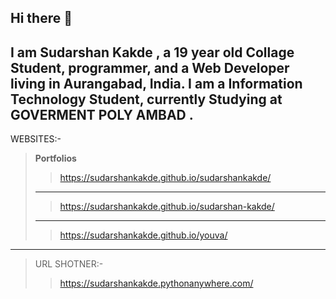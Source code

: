 ## Hi there 👋
__I am Sudarshan Kakde , a 19 year old Collage Student, programmer, and a Web Developer living in Aurangabad, India. I am a Information Technology Student, currently Studying at GOVERMENT POLY AMBAD .__
--
WEBSITES:-
> __Portfolios__ 
>>https://sudarshankakde.github.io/sudarshankakde/
>---
>>https://sudarshankakde.github.io/sudarshan-kakde/
>---
>>https://sudarshankakde.github.io/youva/

--------
>URL SHOTNER:-
>>https://sudarshankakde.pythonanywhere.com/
